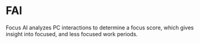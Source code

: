 # FAI
Focus AI analyzes PC interactions to determine a focus score, which gives insight into focused, and less focused work periods.
